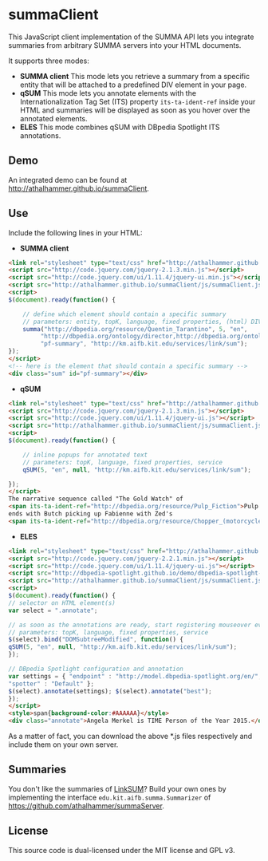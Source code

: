 # summaClient

This JavaScript client implementation of the SUMMA API lets you integrate summaries from arbitrary SUMMA servers into your HTML documents.

It supports three modes:

- **SUMMA client** This mode lets you retrieve a summary from a specific entity that will be attached to a predefined DIV element in your page.
- **qSUM** This mode lets you annotate elements with the Internationalization Tag Set (ITS) property `its-ta-ident-ref` inside your HTML and summaries will be displayed as soon as you hover over the annotated elements.
- **ELES** This mode combines qSUM with DBpedia Spotlight ITS annotations.

## Demo
An integrated demo can be found at http://athalhammer.github.io/summaClient.

## Use
Include the following lines in your HTML:

- **SUMMA client**
``` html
<link rel="stylesheet" type="text/css" href="http://athalhammer.github.io/summaClient/css/summaClient.css" />
<script src="http://code.jquery.com/jquery-2.1.3.min.js"></script>
<script src="http://code.jquery.com/ui/1.11.4/jquery-ui.min.js"></script>
<script src="http://athalhammer.github.io/summaClient/js/summaClient.js"></script>
<script>
$(document).ready(function() {

	// define which element should contain a specific summary
	// parameters: entity, topK, language, fixed properties, (html) DIV-id, service
	summa("http://dbpedia.org/resource/Quentin_Tarantino", 5, "en",
		 "http://dbpedia.org/ontology/director,http://dbpedia.org/ontology/knownFor",
		 "pf-summary", "http://km.aifb.kit.edu/services/link/sum");
});
</script>
<!-- here is the element that should contain a specific summary -->
<div class="sum" id="pf-summary"></div>
```

- **qSUM**
``` html
<link rel="stylesheet" type="text/css" href="http://athalhammer.github.io/summaClient/css/summaClient.css" />
<script src="http://code.jquery.com/jquery-2.1.3.min.js"></script>
<script src="http://code.jquery.com/ui/1.11.4/jquery-ui.js"></script>
<script src="http://athalhammer.github.io/summaClient/js/summaClient.js"></script>
<script>
$(document).ready(function() {

	// inline popups for annotated text
	// parameters: topK, language, fixed properties, service
	qSUM(5, "en", null, "http://km.aifb.kit.edu/services/link/sum");

});
</script>
The narrative sequence called "The Gold Watch" of 
<span its-ta-ident-ref="http://dbpedia.org/resource/Pulp_Fiction">Pulp Fiction</span>
ends with Butch picking up Fabienne with Zed's
<span its-ta-ident-ref="http://dbpedia.org/resource/Chopper_(motorcycle)">chopper</span>
```

- **ELES**
``` html
<link rel="stylesheet" type="text/css" href="http://athalhammer.github.io/summaClient/css/summaClient.css" />
<script src="http://code.jquery.com/jquery-2.2.1.min.js"></script>
<script src="http://code.jquery.com/ui/1.11.4/jquery-ui.js"></script>
<script src="http://dbpedia-spotlight.github.io/demo/dbpedia-spotlight-0.3.js"></script>
<script src="http://athalhammer.github.io/summaClient/js/summaClient.js"></script>
<script>
$(document).ready(function() {
// selector on HTML element(s)
var select = ".annotate";

// as soon as the annotations are ready, start registering mouseover events
// parameters: topK, language, fixed properties, service
$(select).bind("DOMSubtreeModified", function() {
qSUM(5, "en", null, "http://km.aifb.kit.edu/services/link/sum");
});

// DBpedia Spotlight configuration and annotation
var settings = { "endpoint" : "http://model.dbpedia-spotlight.org/en/", "its" : "yes",
"spotter" : "Default" };
$(select).annotate(settings); $(select).annotate("best");
});
</script>
<style>span{background-color:#AAAAAA}</style>
<div class="annotate">Angela Merkel is TIME Person of the Year 2015.</div>

```

As a matter of fact, you can download the above *.js files respectively and include them on your own server.

## Summaries
You don't like the summaries of [LinkSUM](http://km.aifb.kit.edu/services/link)? Build your own ones by implementing the interface `edu.kit.aifb.summa.Summarizer` of 
https://github.com/athalhammer/summaServer.

## License
This source code is dual-licensed under the MIT license and GPL v3.
